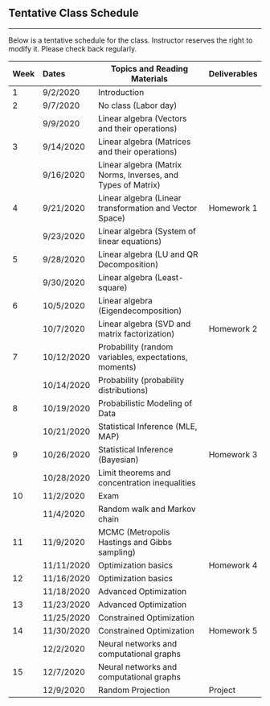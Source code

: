 ## Tentative Class Schedule
---
 Below is a tentative schedule for the class. Instructor reserves the right to modify it. Please check back regularly. 


| Week |    Dates   |    Topics and Reading Materials                |     Deliverables     |
|------|:-----------|------------------------------------------------|----------------------|
| 1  | 9/2/2020  | Introduction  |                    |
| 2  | 9/7/2020   |     No class (Labor day)                       |                    | 
|    | 9/9/2020   | Linear algebra (Vectors and their operations) |                    |
| 3  | 9/14/2020  | Linear algebra (Matrices and their operations)   |  |
|    | 9/16/2020  | Linear algebra (Matrix Norms, Inverses, and Types of Matrix)  |                    | 
| 4  | 9/21/2020  | Linear algebra (Linear transformation and Vector Space) |  Homework 1  |
|    | 9/23/2020  | Linear algebra (System of linear equations) |  | 
| 5  | 9/28/2020  | Linear algebra (LU and QR Decomposition) |  |
|    | 9/30/2020  |  Linear algebra (Least-square)  |  |
| 6  | 10/5/2020  |  Linear algebra (Eigendecomposition) | |
|    | 10/7/2020  |  Linear algebra (SVD and matrix factorization) | Homework 2 |
| 7  | 10/12/2020  | Probability (random variables, expectations, moments) |  |
|    | 10/14/2020  | Probability (probability distributions) | |
| 8  | 10/19/2020 | Probabilistic Modeling of Data    |  | 
|    | 10/21/2020 | Statistical Inference (MLE, MAP)   |  |
| 9  | 10/26/2020 | Statistical Inference (Bayesian) | Homework 3 |
|    | 10/28/2020 | Limit theorems and concentration inequalities | |
| 10 | 11/2/2020 |  Exam | |
|    | 11/4/2020 | Random walk and Markov chain  |  |
| 11 | 11/9/2020  | MCMC (Metropolis Hastings and Gibbs sampling) | |
|    | 11/11/2020  | Optimization basics | Homework 4 |
| 12 | 11/16/2020 | Optimization basics |  |
|    | 11/18/2020 | Advanced Optimization |  |
| 13 | 11/23/2020 | Advanced Optimization | |
|    | 11/25/2020 | Constrained Optimization | |
| 14 | 11/30/2020 | Constrained Optimization | Homework 5 |
|    | 12/2/2020 |  Neural networks and computational graphs |  | 
| 15 | 12/7/2020  | Neural networks and computational graphs   | |
|    | 12/9/2020  | Random Projection | Project |
